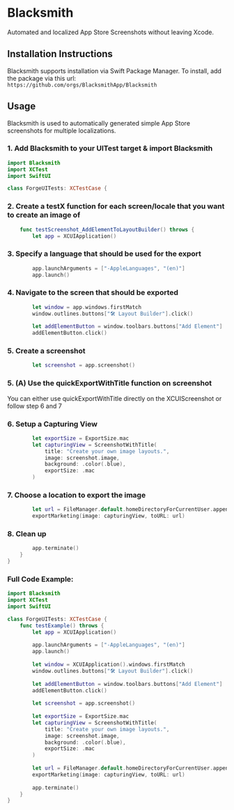 #  Blacksmith

Automated and localized App Store Screenshots without leaving Xcode.

## Installation Instructions
Blacksmith supports installation via Swift Package Manager.
To install, add the package via this url: `https://github.com/orgs/BlacksmithApp/Blacksmith`

## Usage

Blacksmith is used to automatically generated simple App Store screenshots for multiple localizations.

### 1. Add Blacksmith to your UITest target & import Blacksmith

```swift
import Blacksmith
import XCTest
import SwiftUI

class ForgeUITests: XCTestCase {
```

### 2. Create a testX function for each screen/locale that you want to create an image of

```swift
    func testScreenshot_AddElementToLayoutBuilder() throws {
        let app = XCUIApplication()
```

### 3. Specify a language that should be used for the export

```swift
        app.launchArguments = ["-AppleLanguages", "(en)"]
        app.launch()
```

### 4. Navigate to the screen that should be exported

```swift
        let window = app.windows.firstMatch
        window.outlines.buttons["🛠 Layout Builder"].click()
        
        let addElementButton = window.toolbars.buttons["Add Element"]
        addElementButton.click()
```

### 5. Create a screenshot

```swift
        let screenshot = app.screenshot()
```

### 5. (A) Use the quickExportWithTitle function on screenshot

You can either use quickExportWithTitle directly on the XCUIScreenshot or follow step 6 and 7

### 6. Setup a Capturing View

```swift
        let exportSize = ExportSize.mac
        let capturingView = ScreenshotWithTitle(
            title: "Create your own image layouts.", 
            image: screenshot.image, 
            background: .color(.blue),
            exportSize: .mac
        )    
```

### 7. Choose a location to export the image

```swift
        let url = FileManager.default.homeDirectoryForCurrentUser.appendingPathComponent("result.png")
        exportMarketing(image: capturingView, toURL: url)
```

### 8. Clean up

```swift
        app.terminate()
    }
}
```

### Full Code Example:

```swift
import Blacksmith
import XCTest
import SwiftUI

class ForgeUITests: XCTestCase {
    func testExample() throws {
        let app = XCUIApplication()
        
        app.launchArguments = ["-AppleLanguages", "(en)"]
        app.launch()
        
        let window = XCUIApplication().windows.firstMatch
        window.outlines.buttons["🛠 Layout Builder"].click()
        
        let addElementButton = window.toolbars.buttons["Add Element"]
        addElementButton.click()
        
        let screenshot = app.screenshot()
        
        let exportSize = ExportSize.mac
        let capturingView = ScreenshotWithTitle(
            title: "Create your own image layouts.", 
            image: screenshot.image, 
            background: .color(.blue),
            exportSize: .mac
        ) 
        
        let url = FileManager.default.homeDirectoryForCurrentUser.appendingPathComponent("result.png")
        exportMarketing(image: capturingView, toURL: url)
        
        app.terminate()
    }
}
```
